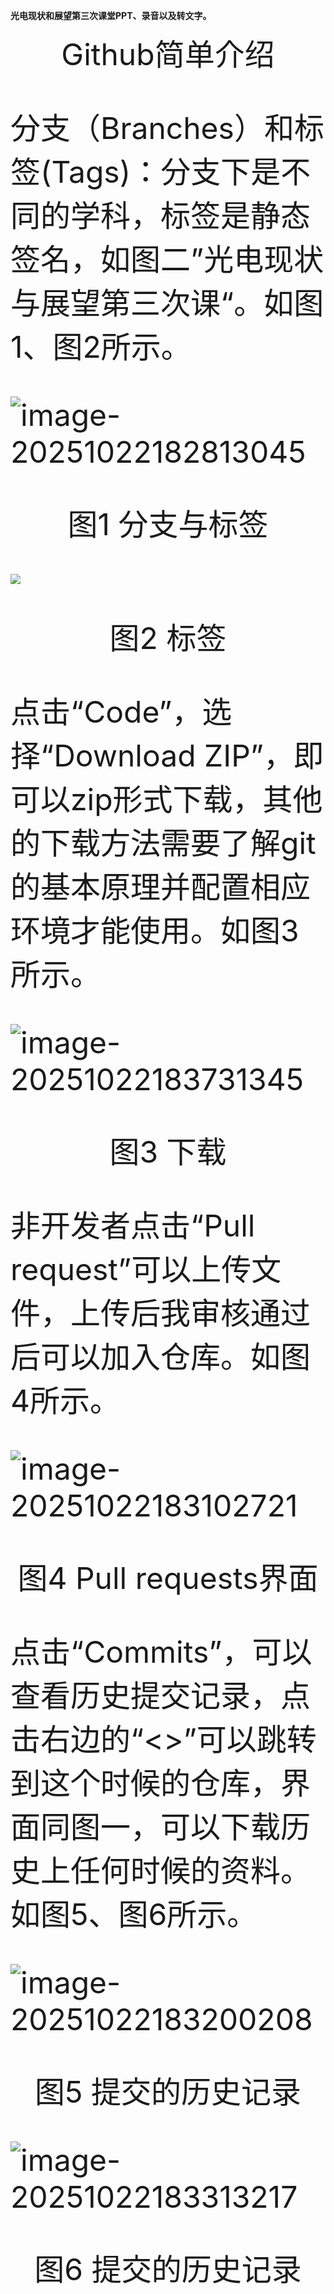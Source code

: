**光电现状和展望第三次课堂PPT、录音以及转文字。**



<p align="center"><font size = 10>Github简单介绍 <font></p>


分支（Branches）和标签(Tags)：分支下是不同的学科，标签是静态签名，如图二”光电现状与展望第三次课“。如图1、图2所示。

![image-20251022182813045](./使用手册.assets/1.png)

<p align="center">图1 分支与标签</p>





![](./使用手册.assets/2.png)

<p align="center">图2 标签</p>

点击“Code”，选择“Download ZIP”，即可以zip形式下载，其他的下载方法需要了解git的基本原理并配置相应环境才能使用。如图3所示。

![image-20251022183731345](./使用手册.assets/3.png)

<p align="center">图3 下载</p>

非开发者点击“Pull request”可以上传文件，上传后我审核通过后可以加入仓库。如图4所示。

![image-20251022183102721](./使用手册.assets/4.png)

<p align="center">图4 Pull requests界面</p>

点击“Commits”，可以查看历史提交记录，点击右边的“<>”可以跳转到这个时候的仓库，界面同图一，可以下载历史上任何时候的资料。如图5、图6所示。

![image-20251022183200208](./使用手册.assets/5.png)

<p align="center">图5 提交的历史记录</p>

![image-20251022183313217](./使用手册.assets/6.png)

<p align="center">图6 提交的历史记录</p>